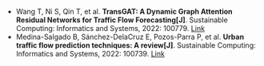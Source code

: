 * Wang T, Ni S, Qin T, et al. <b>TransGAT: A Dynamic Graph Attention Residual Networks for Traffic Flow Forecasting[J]</b>. Sustainable Computing: Informatics and Systems, 2022: 100779. [Link](https://www.sciencedirect.com/science/article/pii/S221053792200110X)
* Medina-Salgado B, Sánchez-DelaCruz E, Pozos-Parra P, et al. <b>Urban traffic flow prediction techniques: A review[J]</b>. Sustainable Computing: Informatics and Systems, 2022: 100739. [Link](https://www.sciencedirect.com/science/article/pii/S2210537922000725)
